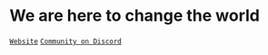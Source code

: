 # We are here to change the world
[`Website`](https://nove.team) [`Community on Discord`](https://discord.gg/4KMSbpE)
